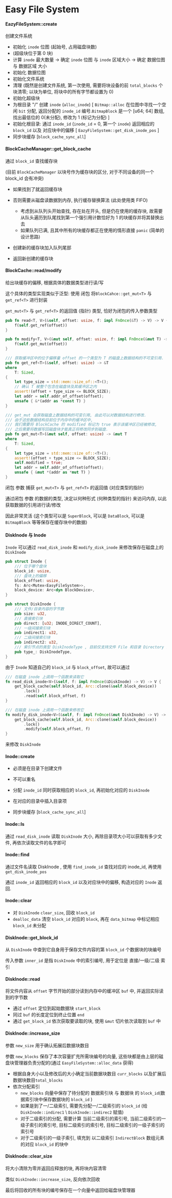 # Easy File System

#### EazyFileSystem::create

创建文件系统

- 初始化 `inode` 位图 (起始号, 占用磁盘块数)
- (超级块位于第 0 块)
- 计算 `inode` 最大数量 -> 确定 `inode` 位图 与 `inode` 区域大小 -> 确定 数据位图 与 数据区域 大小
- 初始化 数据位图
- 初始化文件系统
- 清理 (既然是创建文件系统, 第一次使用, 需要将块设备的前 `total_blocks` 个块清零; 以块为单位, 将块中的所有字节都设置为 0)
- 初始化超级块
- 为根目录 "/" 创建 `inode` (`alloc_inode`)
  [  `Bitmap::alloc` 在位图中寻找一个空闲 `bit` 分配, 返回分配的 `inode_id` 编号.`BitmapBlock` 是一个 [u64; 64] 数组, 找出最低位的 0(未分配), 修改为 1 (标记为分配) ]
- 初始化根目录:  通过 `inode_id` (`inode_id` = 0, 第一个 `inode`) 返回相应的 `block_id` 以及 对应块中的偏移
  [ `EazyFileSystem::get_disk_inode_pos` ]
- 同步块缓存 [`block_cache_sync_all`]



#### BlockCacheManager::get_block_cache

通过 `block_id` 查找缓存块

(目前 `BlockCacheManager` 以块号作为缓存块的区分, 对于不同设备的同一个 block_id 会有冲突)

- 如果找到了就返回缓存块
- 否则需要从磁盘读数据到内存, 执行缓存替换算法 (此处使用类 FIFO)
  - 考虑到从队列头开始查找, 存在处在开头, 但是仍在使用的缓存块, 故需要从队头遍历到队尾找到第一个强引用计数恰好为 1 的块缓存并将其替换出去
  - 如果队列已满, 且其中所有的块缓存都正在使用的情形直接 `panic` (简单的设计思路)

- 创建新的缓存块加入队列尾部
- 返回新创建的缓存块



#### BlockCache::read/modify

给出块缓存的偏移, 根据具体的数据类型进行读/写

这个具体的类型实现类似于泛型: 使用 闭包 将`BlockCahce::get_mut<T>` 与 `get_ref<T>` 进行封装

`get_mut<T>` 与 `get_ref<T>` 的返回值 (指针) 类型, 恰好为闭包的传入参数类型

```rust
pub fn read<T, V>(&self, offset: usize, f: impl FnOnce(&T) -> V) -> V {
	f(self.get_ref(offset))
}

pub fn modify<T, V>(&mut self, offset: usize, f: impl FnOnce(&mut T) -> V) -> V {
	f(self.get_mut(offset))
}
```

```rust
/// 获取缓冲区中的位于偏移量 offset 的一个类型为 T 的磁盘上数据结构的不可变引用.
pub fn get_ref<T>(&self, offset: usize) -> &T
where
	T: Sized,
{
	let type_size = std::mem::size_of::<T>();
	// 确认 T 被整个包含在磁盘块及其缓冲区之内
	assert!(offset + type_size <= BLOCK_SIZE);
	let addr = self.addr_of_offset(offset);
	unsafe { &*(addr as *const T) }
}

/// get_mut 会获取磁盘上数据结构的可变引用, 由此可以对数据结构进行修改.
/// 由于这些数据结构目前位于内存中的缓冲区中, 
/// 我们需要将 BlockCache 的 modified 标记为 true 表示该缓冲区已经被修改, 
/// 之后需要将数据写回磁盘块才能真正将修改同步到磁盘.
pub fn get_mut<T>(&mut self, offset: usize) -> &mut T
where
	T: Sized,
{
	let type_size = std::mem::size_of::<T>();
	assert!(offset + type_size <= BLOCK_SIZE);
	self.modified = true;
	let addr = self.addr_of_offset(offset);
	unsafe { &mut *(addr as *mut T) }
}
```

闭包 参数 捕获 `get_mut<T>` 与 `get_ref<T>` 的返回值 (对应类型的指针)

通过闭包 参数 的数据的类型, 决定以何种形式 (何种类型的指针) 来访问内存, 以此获取数据的引用进行读/修改

因此非常灵活 (这个类型可以是 `SuperBlock`, 可以是 `DataBlock`, 可以是 `BitmapBlock` 等等保存在缓存块中的数据)



#### DiskInode 与 Inode

`Inode` 可以通过 `read_disk_inode` 和 `modify_disk_inode` 来修改保存在磁盘上的 `DiskInode`

```rust
pub struct Inode {
    /// 位于哪个盘块
    block_id: usize,
    /// 盘块上的偏移
    block_offset: usize,
    fs: Arc<Mutex<EasyFileSystem>>,
    block_device: Arc<dyn BlockDevice>,
}
```

```rust
pub struct DiskInode {
    /// 文件/目录内容的字节数
    pub size: u32,
    /// 直接索引块
    pub direct: [u32; INODE_DIRECT_COUNT],
    /// 一级间接索引块
    pub indirect1: u32,
    /// 二级间接索引块
    pub indirect2: u32,
    /// 索引节点的类型 DiskInodeType , 目前仅支持文件 File 和目录 Directory 两种类型
    pub type_: DiskInodeType,
}
```

由于 `Inode` 知道自己的 `block_id` 与 `block_offset`, 故可以通过

```rust
/// 在磁盘 inode 上调用一个函数来读取它
fn read_disk_inode<V>(&self, f: impl FnOnce(&DiskInode) -> V) -> V {
	get_block_cache(self.block_id, Arc::clone(&self.block_device))
		.lock()
		.read(self.block_offset, f)
}

/// 在磁盘 inode 上调用一个函数来修改它
fn modify_disk_inode<V>(&self, f: impl FnOnce(&mut DiskInode) -> V) -> V {
	get_block_cache(self.block_id, Arc::clone(&self.block_device))
		.lock()
		.modify(self.block_offset, f)
}
```

来修改 `DiskInode`



#### Inode::create

- 必须是在目录下创建文件
- 不可以重名
- 分配 `inode_id` 同时获取相应的 `block_id`, 再初始化对应的 `DiskInode`

- 在对应的目录中插入目录项
- 同步块缓存 [`block_cache_sync_all`]



#### Inode::ls

通过 `read_disk_inode` 读取 `DiskInode` 大小, 再除目录项大小可以获取有多少文件, 再依次读取文件的名字即可 



#### Inode::find

通过文件名读取 DiskInode , 使用 `find_inode_id` 查找对应的 inode_id, 再使用 `get_disk_inode_pos` 

通过 `inode_id` 返回相应的 `block_id` 以及对应块中的偏移, 构造对应的 `Inode` 返回.



#### Inode::clear

- 对 `DiskInode` `clear_size`, 回收 `block_id`
- `dealloc_data` 清空 `block_id` 对应的 `block`, 再在 `data_bitmap` 中标记相应 `block_id` 未分配



#### DiskInode::get_block_id

从 `DiskInode` 中查到它自身用于保存文件内容的第 `block_id` 个数据块的块编号

传入参数 `inner_id` 是指 `DiskInode` 中的索引编号, 用于定位是 直接/一级/二级 索引



#### DiskInode::read

将文件内容从 `offset` 字节开始的部分读到内存中的缓冲区 `buf` 中, 并返回实际读到的字节数

- 通过 `offset` 定位到起始数据块 `start_block`
- 同过 `buf` 的长度定位到终止位置 `end`
- 通过  `get_block_id` 依次获取要读取的块, 使用 `&mut` 切片依次读取到 `buf` 中



#### DiskInode::increase_size

参数 `new_size` 用于确认拓展后数据块数目

参数 `new_blocks` 保存了本次容量扩充所需块编号的向量, 这些块都是由上层的磁盘块管理器负责分配的(通过 `EasyFileSystem::alloc_data` 获得)

- 根据自身大小以及修改后的大小确定当前数据块数目 `curr_blocks` 以及扩展后数据块数目`total_blocks`
- 依次分配索引
  - `new_blocks` 向量中保存了待分配的 数据索引块 与 数据块 的 `block_id`(数据索引块中保存数据块的 `block_id` )
  - 如果是到了一/二级索引, 需要先分配一/二级索引的 `block_id` (给 `DiskInode::indirec1` \ `DiskInode::indirec2` 赋值)
  - 对于二级索引的分配, 需要计算 当前二级索引的索引号, 当前二级索引的一级子索引的索引号, 目标二级索引的索引号, 目标二级索引的一级子索引的索引号
  - 对于二级索引的一级子索引, 填充到 以二级索引 `IndirectBlock` 数组元素的对应 `block_id` 的块中



#### DiskInode::clear_size

将大小清除为零并返回应释放的块, 再将块内容清零

类似 `DiskInode::increase_size`, 反向依次回收

最后将回收的所有块的编号保存在一个向量中返回给磁盘块管理器